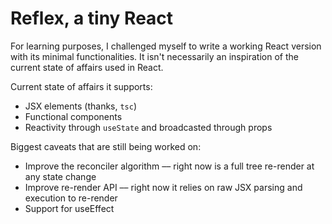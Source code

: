 # Reflex, a tiny React

For learning purposes, I challenged myself to write a working React version with its minimal functionalities. It isn't necessarily an inspiration of the current state of affairs used in React.

Current state of affairs it supports:

- JSX elements (thanks, `tsc`)
- Functional components
- Reactivity through `useState` and broadcasted through props

Biggest caveats that are still being worked on:

- Improve the reconciler algorithm –– right now is a full tree re-render at any state change
- Improve re-render API –– right now it relies on raw JSX parsing and execution to re-render
- Support for useEffect